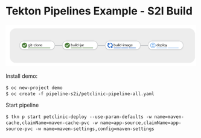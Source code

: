 # Tekton Pipelines Example - S2I Build

![Pipeline Diagram](images/pipeline.png)

Install demo:
```
$ oc new-project demo
$ oc create -f pipeline-s2i/petclinic-pipeline-all.yaml
```

Start pipeline
```
$ tkn p start petclinic-deploy --use-param-defaults -w name=maven-cache,claimName=maven-cache-pvc -w name=app-source,claimName=app-source-pvc -w name=maven-settings,config=maven-settings
```